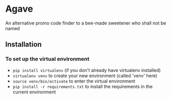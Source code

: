 # Agave
An alternative promo code finder to a bee-made sweetener who shall not be named

## Installation

### To set up the virtual environment
- ```pip install virtualenv``` (if you don't already have virtualenv installed)
- ```virtualenv venv``` to create your new environment (called 'venv' here)
- ```source venv/bin/activate``` to enter the virtual environment
- ```pip install -r requirements.txt``` to install the requirements in the current environment
